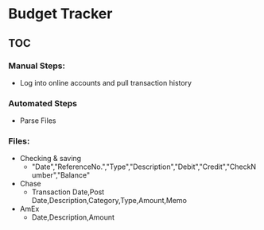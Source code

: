 # Budget Tracker
## TOC
### Manual Steps:
- Log into online accounts and pull transaction history

### Automated Steps
- Parse Files

### Files:
- Checking & saving
    - "Date","ReferenceNo.","Type","Description","Debit","Credit","CheckNumber","Balance"
- Chase
    - Transaction Date,Post Date,Description,Category,Type,Amount,Memo
- AmEx
    - Date,Description,Amount

